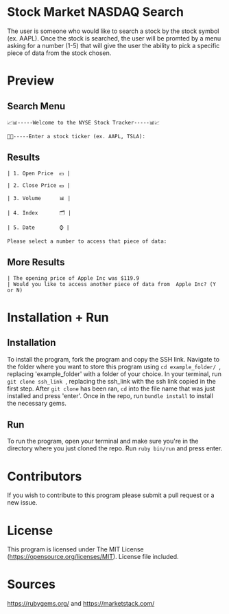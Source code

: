 # Stock Market NASDAQ Search

The user is someone who would like to search a stock by the stock symbol (ex. AAPL). Once the stock is searched, the user will be promted by a menu asking for a number (1-5) that will give the user the ability to pick a specific piece of data from the stock chosen.

# Preview 

## Search Menu

```
📈📊-----Welcome to the NYSE Stock Tracker-----📊📈

🚀🚀-----Enter a stock ticker (ex. AAPL, TSLA): 
```
## Results 

```
| 1. Open Price  💵 |

| 2. Close Price 💵 |

| 3. Volume      📊 |

| 4. Index       🗂 |

| 5. Date        ⌚️ |

Please select a number to access that piece of data:
```

## More Results 

```
| The opening price of Apple Inc was $119.9
| Would you like to access another piece of data from  Apple Inc? (Y or N)
```

# Installation + Run

## Installation

To install the program, fork the program and copy the SSH link. Navigate to the folder where you want to store this program using ```cd example_folder/ ```, replacing 'example_folder' with a folder of your choice. In your terminal, run ```git clone ssh_link ```, replacing the ssh_link with the ssh link copied in the first step. After ``` git clone ``` has been ran, ``` cd ``` into the file name that was just installed and press 'enter'. Once in the repo, run ``` bundle install ``` to install the necessary gems.

## Run

To run the program, open your terminal and make sure you're in the directory where you just cloned the repo. Run ``` ruby bin/run ``` and press enter.

# Contributors

If you wish to contribute to this program please submit a pull request or a new issue.

# License

This program is licensed under The MIT License (https://opensource.org/licenses/MIT). License file included.

# Sources

https://rubygems.org/ and https://marketstack.com/
